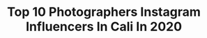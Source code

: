 ---
title: Top 10 Photographers Instagram Influencers In Cali In 2020
description: >-
  Find top photographers Instagram influencers in Cali in 2020. Most popular hashtags: #photographer #covid #photooftheday #cali.
platform: Instagram
profiles:
  - username: "traveloving_colombia"
    fullname: >-
      TRAVELOVING_COLOMBIA
    location: "Colombia"
    followers: 9822
    engagement: 729
    commentsToLikes: 0.505377
    id: ck0w0n3rnf1jg0i19co3mz5m1
    verified: false
    hashtags: "#marzodaily, #idlatino, #mayocolo11p, #urbanocali"
  - username: "andreaswarz"
    fullname: >-
      Andrea Swarz
    location: "Colombia"
    followers: 21659
    engagement: 195
    commentsToLikes: 0.013196
    id: ck55lxq452p5p0i11zmr14925
    verified: false
    hashtags: "#2016, #archives, #wip, #lahavana"
  - username: "michelleh.lly"
    fullname: >-
      Michelle Herrera.
    location: "Colombia"
    followers: 80807
    engagement: 1130
    commentsToLikes: 0.011341
    id: ck5ch3tm2q27j0i11ygxpgho3
    verified: false
    hashtags: "#cuarentena, #beautygirl, #bestoftheday, #baile"
  - username: "lucius.ph"
    fullname: >-
      ・ＬＵＣＩＵＳ • ＰＨ・
    location: "Colombia"
    followers: 2092
    engagement: 1574
    commentsToLikes: 0.048279
    id: ck5zknppsjtci0i149c4cckq6
    verified: false
    hashtags: "#35mm, #afternoon, #darkqueen"
  - username: "kodachiphotos"
    fullname: >-
      KODACHI 🕶️
    location: "Colombia"
    followers: 16457
    engagement: 179
    commentsToLikes: 0.048740
    id: ck5zuf1y828nk0i143w6tpouj
    verified: false
    hashtags: "#palms, #gorgeous, #espa, #covergirl"
  - username: "lulabarriosc"
    fullname: >-
      Luisa Barrios
    location: "Colombia"
    followers: 121546
    engagement: 486
    commentsToLikes: 0.019891
    id: ck14kjunypv330i19iag2r0df
    verified: false
    hashtags: "#funcionalfit, #asana, #happymothersday, #surprise"
  - username: "supreet_sahoo_"
    fullname: >-
      Supreet Sahoo
    location: "Colombia"
    followers: 107291
    engagement: 211
    commentsToLikes: 0.020350
    id: ck0tvni19c1190i19j81v5wr3
    verified: false
    hashtags: "#coffee, #lockdown, #waterbirds, #cocoichibanya"
  - username: "juliethbeltran.s"
    fullname: >-
      India🖤☠
    location: "Colombia"
    followers: 11994
    engagement: 885
    commentsToLikes: 0.021552
    id: ck0w0n4ytf1t30i1911guz9k8
    verified: false
    hashtags: "#sonr, #amateconlocura, #photographs, #vive"
  - username: "alejosses"
    fullname: >-
      Alejandro Osses
    location: "Colombia"
    followers: 5644
    engagement: 507
    commentsToLikes: 0.059921
    id: ckaortrvpopqp0i787n3dcqch
    verified: false
    hashtags: "#comidacallejera, #haypatodos, #medellin, #cultura"
  - username: "davidvisuals_ph"
    fullname: >-
      David Pinilla
    location: "Colombia"
    followers: 37964
    engagement: 847
    commentsToLikes: 0.111113
    id: ck5hmy57bmuih0i11uont2ws2
    verified: false
    hashtags: "#sonyimages, #igpodium, #ftwotw, #ftmedd"
---